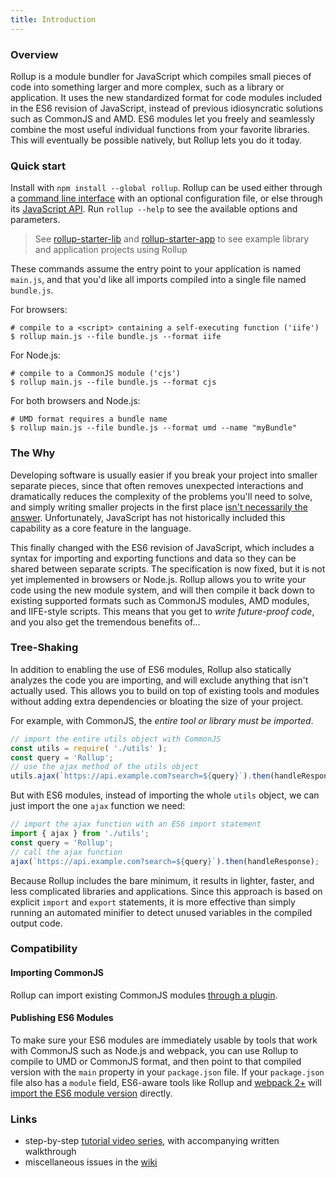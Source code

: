 ```yaml
---
title: Introduction
---
```


### Overview

Rollup is a module bundler for JavaScript which compiles small pieces of code
into something larger and more complex, such as a library or application. It
uses the new standardized format for code modules included in the ES6 revision
of JavaScript, instead of previous idiosyncratic solutions such as CommonJS and
AMD. ES6 modules let you freely and seamlessly combine the most useful
individual functions from your favorite libraries. This will eventually be
possible natively, but Rollup lets you do it today.

### Quick start

Install with `npm install --global rollup`. Rollup can be used either through a
[command line interface](/guide/en#command-line-reference)
with an optional configuration file, or else through its
[JavaScript API](guide/en#javascript-api). Run
`rollup --help` to see the available options and parameters.

> See [rollup-starter-lib](https://github.com/rollup/rollup-starter-lib) and
[rollup-starter-app](https://github.com/rollup/rollup-starter-app) to see
example library and application projects using Rollup

These commands assume the entry point to your application is named `main.js`, and
that you'd like all imports compiled into a single file named `bundle.js`.

For browsers:

```console
# compile to a <script> containing a self-executing function ('iife')
$ rollup main.js --file bundle.js --format iife
```

For Node.js:

```console
# compile to a CommonJS module ('cjs')
$ rollup main.js --file bundle.js --format cjs
```

For both browsers and Node.js:

```console
# UMD format requires a bundle name
$ rollup main.js --file bundle.js --format umd --name "myBundle"
```

### The Why

Developing software is usually easier if you break your project into smaller
separate pieces, since that often removes unexpected interactions and
dramatically reduces the complexity of the problems you'll need to solve, and
simply writing smaller projects in the first place
[isn't necessarily the answer](https://medium.com/@Rich_Harris/small-modules-it-s-not-quite-that-simple-3ca532d65de4).
Unfortunately, JavaScript has not historically included this capability as a
core feature in the language.

This finally changed with the ES6 revision of JavaScript, which includes a
syntax for importing and exporting functions and data so they can be shared
between separate scripts. The specification is now fixed, but it is not yet
implemented in browsers or Node.js. Rollup allows you to write your code using
the new module system, and will then compile it back down to existing supported
formats such as CommonJS modules, AMD modules, and IIFE-style scripts. This
means that you get to *write future-proof code*, and you also get the tremendous
benefits of...

### Tree-Shaking

In addition to enabling the use of ES6 modules, Rollup also statically analyzes
the code you are importing, and will exclude anything that isn't actually used.
This allows you to build on top of existing tools and modules without adding
extra dependencies or bloating the size of your project.

For example, with CommonJS, the *entire tool or library must be imported*.

```js
// import the entire utils object with CommonJS
const utils = require( './utils' );
const query = 'Rollup';
// use the ajax method of the utils object
utils.ajax(`https://api.example.com?search=${query}`).then(handleResponse);
```

But with ES6 modules, instead of importing the whole `utils` object, we can just
import the one `ajax` function we need:

```js
// import the ajax function with an ES6 import statement
import { ajax } from './utils';
const query = 'Rollup';
// call the ajax function
ajax(`https://api.example.com?search=${query}`).then(handleResponse);
```

Because Rollup includes the bare minimum, it results in lighter, faster, and
less complicated libraries and applications. Since this approach is based on
explicit `import` and `export` statements, it is more effective than simply
running an automated minifier to detect unused variables in the compiled output
code.


### Compatibility

#### Importing CommonJS

Rollup can import existing CommonJS modules
[through a plugin](https://github.com/rollup/rollup-plugin-commonjs).

#### Publishing ES6 Modules

To make sure your ES6 modules are immediately usable by tools that work with
CommonJS such as Node.js and webpack, you can use Rollup to compile to UMD or
CommonJS format, and then point to that compiled version with the `main`
property in your `package.json` file. If your `package.json` file also has a
`module` field, ES6-aware tools like Rollup and
[webpack 2+](https://webpack.js.org/) will
[import the ES6 module version](https://github.com/rollup/rollup/wiki/pkg.module)
directly.

### Links

- step-by-step [tutorial video series](https://code.lengstorf.com/learn-rollup-js/), with accompanying written walkthrough
- miscellaneous issues in the [wiki](https://github.com/rollup/rollup/wiki)

